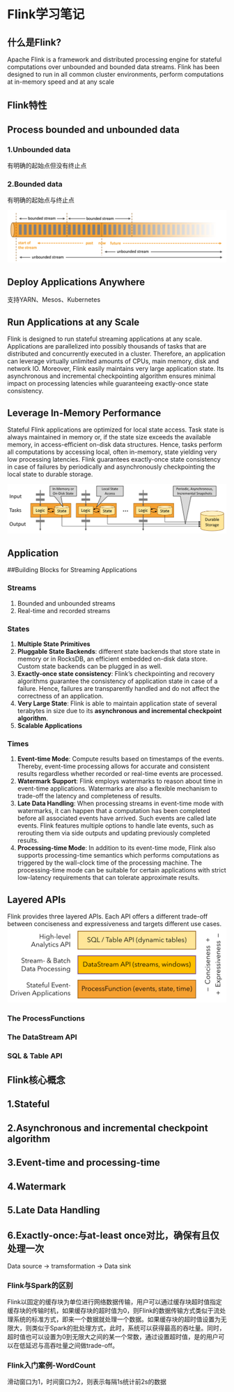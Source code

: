 Flink学习笔记
===

什么是Flink?
---
Apache Flink is a framework and distributed processing engine for stateful computations over unbounded and bounded data streams.
Flink has been designed to run in all common cluster environments, perform computations at in-memory speed and at any scale

Flink特性
---

## Process bounded and unbounded data
  
  ### 1.Unbounded data
  有明确的起始点但没有终止点
  
  ### 2.Bounded data
  有明确的起始点与终止点
  
  ![image](https://github.com/Popeye13/flink/blob/master/bounded-unbounded.png)
  
## Deploy Applications Anywhere
  支持YARN、Mesos、Kubernetes
  
## Run Applications at any Scale
  Flink is designed to run stateful streaming applications at any scale. 
  Applications are parallelized into possibly thousands of tasks that are distributed and concurrently executed in a cluster. 
  Therefore, an application can leverage virtually unlimited amounts of CPUs, main memory, disk and network IO. 
  Moreover, Flink easily maintains very large application state. Its asynchronous and incremental checkpointing 
  algorithm ensures minimal impact on processing latencies while guaranteeing exactly-once state consistency.
  
## Leverage In-Memory Performance
  Stateful Flink applications are optimized for local state access. Task state is always maintained in memory or, 
  if the state size exceeds the available memory, in access-efficient on-disk data structures. 
  Hence, tasks perform all computations by accessing local, often in-memory, state yielding very low processing latencies. 
  Flink guarantees exactly-once state consistency in case of failures by periodically and asynchronously checkpointing 
  the local state to durable storage.

![image](https://github.com/Popeye13/flink/blob/master/local-state.png)

Application
---
##Building Blocks for Streaming Applications

### Streams
1. Bounded and unbounded streams
2. Real-time and recorded streams

### States
1. **Multiple State Primitives**
2. **Pluggable State Backends**: different state backends that store state in memory or in RocksDB, an efficient embedded on-disk data store. Custom state backends can be plugged in as well.
3. **Exactly-once state consistency**: Flink’s checkpointing and recovery algorithms guarantee the consistency of application state in case of a failure. Hence, failures are transparently handled and do not affect the correctness of an application.
4. **Very Large State**: Flink is able to maintain application state of several terabytes in size due to its **asynchronous and incremental checkpoint algorithm**.
5. **Scalable Applications**

### Times
1. **Event-time Mode**: Compute results based on timestamps of the events. Thereby, event-time processing allows for accurate and consistent results regardless whether recorded or real-time events are processed.
2. **Watermark Support**: Flink employs watermarks to reason about time in event-time applications. Watermarks are also a flexible mechanism to trade-off the latency and completeness of results.
3. **Late Data Handling**: When processing streams in event-time mode with watermarks, it can happen that a computation has been completed before all associated events have arrived. Such events are called late events. Flink features multiple options to handle late events, such as rerouting them via side outputs and updating previously completed results.
4. **Processing-time Mode**: In addition to its event-time mode, Flink also supports processing-time semantics which performs computations as triggered by the wall-clock time of the processing machine. The processing-time mode can be suitable for certain applications with strict low-latency requirements that can tolerate approximate results.

## Layered APIs
Flink provides three layered APIs. Each API offers a different trade-off between conciseness and expressiveness and targets different use cases.
![image](https://github.com/Popeye13/flink/blob/master/api-stack.png)

### The ProcessFunctions

### The DataStream API

### SQL & Table API

Flink核心概念
---

## 1.Stateful
## 2.Asynchronous and incremental checkpoint algorithm
## 3.Event-time and processing-time
## 4.Watermark
## 5.Late Data Handling
## 6.Exactly-once:与at-least once对比，确保有且仅处理一次



Data source -> tramsformation -> Data sink

### Flink与Spark的区别
Flink以固定的缓存块为单位进行网络数据传输，用户可以通过缓存块超时值指定缓存块的传输时机，如果缓存块的超时值为0，则Flink的数据传输方式类似于流处理系统的标准方式，即来一个数据就处理一个数据。如果缓存块的超时值设置为无限大，则类似于Spark的批处理方式，此时，系统可以获得最高的吞吐量。同时，超时值也可以设置为0到无限大之间的某一个常数，通过设置超时值，是的用户可以在低延迟与高吞吐量之间做trade-off。

### Flink入门案例-WordCount

滑动窗口为1，时间窗口为2，则表示每隔1s统计前2s的数据
